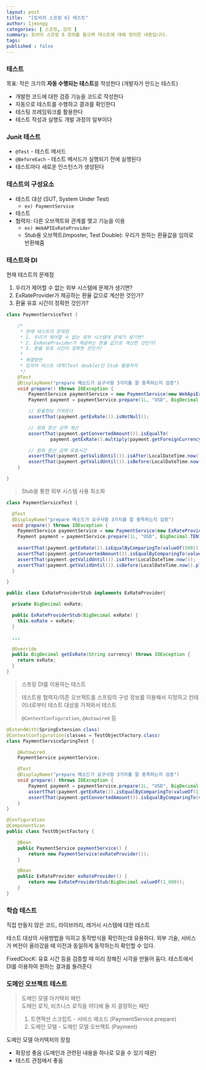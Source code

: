 ```yaml
---
layout: post
title:  "[토비의 스프링 6] 테스트"
author: 1jeongg
categories: [ 스프링, 강의 ]
summary: 토비의 스프링 6 강의를 들으며 테스트에 대해 정리한 내용입니다.
tags:
published : false
---
```


### 테스트

목표: 작은 크기의 **자동 수행되는 테스트**를 작성한다 (개발자가 만드는 테스트)

- 개발한 코드에 대한 검증 기능을 코드로 작성한다
- 자동으로 테스트를 수행하고 결과를 확인한다
- 테스팅 프레임워크를 활용한다
- 테스트 작성과 실행도 개발 과정의 일부이다

### Junit 테스트

- `@Test` - 테스트 메서드
- `@BeforeEach` - 테스트 메서드가 실행되기 전에 실행된다
- 테스트마다 새로운 인스턴스가 생성된다

### 테스트의 구성요소

- 테스트 대상 (SUT, System Under Test) 
  - `ex) PaymentService`
- 테스트
- 협력자: 다른 오브젝트와 관계를 맺고 기능을 이용 
  - `ex) WebAPIExRateProvider`
  - Stub용 오브젝트(Imposter, Test Double): 우리가 원하는 환율값을 임의로 반환해줌

### 테스트와 DI

현재 테스트의 문제점

1. 우리가 제어할 수 없는 외부 시스템에 문제가 생기면?  
2. ExRateProvider가 제공하는 환율 값으로 계산한 것인가?  
3. 환율 유효 시간이 정확한 것인가?  

```JAVA
class PaymentServiceTest {

    /*
     * 현재 테스트의 문제점
     * 1. 우리가 제어할 수 없는 외부 시스템에 문제가 생기면?
     * 2. ExRateProvider가 제공하는 환율 값으로 계산한 것인가?
     * 3. 환율 유효 시간이 정확한 것인가?
     * 
     * 해결방안
     * 임의의 테스트 대역(Test double)인 Stub 활용하자
     */
    @Test
    @DisplayName("prepare 메소드가 요구사항 3가지를 잘 충족하는지 검증")
    void prepare() throws IOException {
        PaymentService paymentService = new PaymentService(new WebApiExRateProvider());
        Payment payment = paymentService.prepare(1L, "USD", BigDecimal.TEN);

        // 환율정보 가져온다
        assertThat(payment.getExRate()).isNotNull();

        // 원화 환산 금액 계산
        assertThat(payment.getConvertedAmount()).isEqualTo(
                payment.getExRate().multiply(payment.getForeignCurrencyAmount()));

        // 원화 환산 금액 유효시간
        assertThat(payment.getValidUntil()).isAfter(LocalDateTime.now());
        assertThat(payment.getValidUntil()).isBefore(LocalDateTime.now().plusMinutes(30));
    }

}

```

> Stub을 통한 외부 시스템 사용 최소화

```java
class PaymentServiceTest {

  @Test
  @DisplayName("prepare 메소드가 요구사항 3가지를 잘 충족하는지 검증")
  void prepare() throws IOException {
    PaymentService paymentService = new PaymentService(new ExRateProviderStub(valueOf(500)));
    Payment payment = paymentService.prepare(1L, "USD", BigDecimal.TEN);
    
    assertThat(payment.getExRate()).isEqualByComparingTo(valueOf(500));
    assertThat(payment.getConvertedAmount()).isEqualByComparingTo(valueOf(5_000));
    assertThat(payment.getValidUntil()).isAfter(LocalDateTime.now());
    assertThat(payment.getValidUntil()).isBefore(LocalDateTime.now().plusMinutes(30));
  }

}

public class ExRateProviderStub implements ExRateProvider{

  private BigDecimal exRate;

  public ExRateProviderStub(BigDecimal exRate) {
    this.exRate = exRate;
  }

  ...

  @Override
  public BigDecimal getExRate(String currency) throws IOException {
    return exRate;
  }
}

```

> 스프링 DI를 이용하는 테스트
>
> 테스트용 협력자/의존 오브젝트를 스프링의 구성 정보를 이용해서 지정하고 컨테이너로부터 테스트 대상을 가져와서 테스트
> 
> `@ContextConfiguration`, `@Autowired` 등

```java
@ExtendWith(SpringExtension.class)
@ContextConfiguration(classes = TestObjectFactory.class)
class PaymentServiceSpringTest {

    @Autowired
    PaymentService paymentService;

    @Test
    @DisplayName("prepare 메소드가 요구사항 3가지를 잘 충족하는지 검증")
    void prepare() throws IOException {
        Payment payment = paymentService.prepare(1L, "USD", BigDecimal.TEN);
        assertThat(payment.getExRate()).isEqualByComparingTo(valueOf(1_000));
        assertThat(payment.getConvertedAmount()).isEqualByComparingTo(valueOf(10_000));
    }
}

@Configuration
@ComponentScan
public class TestObjectFactory {

    @Bean
    public PaymentService paymentService() {
        return new PaymentService(exRateProvider());
    }

    @Bean
    public ExRateProvider exRateProvider() {
        return new ExRateProviderStub(BigDecimal.valueOf(1_000));
    }
}

```

### 학습 테스트

직접 만들지 않은 코드, 라이브러리, 레거시 시스템에 대한 테스트

테스트 대상의 사용방법을 익히고 동작방식을 확인하는데 유용하다. 외부 기술, 서비스가 버전이 올라갔을 때 이전과 동일하게 동작하는지 확인할 수 있다.

FixedClocK: 유효 시간 등을 검증할 때 미리 정해진 시각을 만들어 둠다. 테스트에서 DI를 이용하여 원하는 결과를 돌려준다

### 도메인 오브젝트 테스트

> 도메인 모델 아키텍처 패턴  
> 도메인 로직, 비즈니스 로직을 어디에 둘 지 결정하는 패턴
> 
> 1. 트랜잭션 스크립트 - 서비스 메소드 (PaymentService.prepare)  
> 2. 도메인 모델 - 도메인 모델 오브젝트 (Payment)

도메인 모델 아키텍처의 장점
- 확장성 좋음 (도메인과 관련된 내용을 하나로 모을 수 있기 때문)
- 테스트 관점에서 좋음
